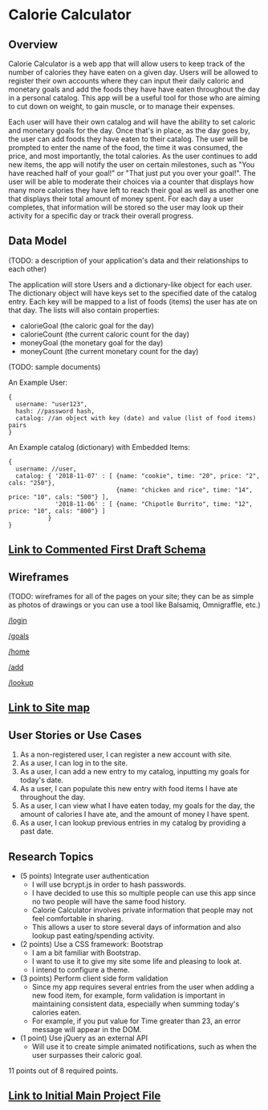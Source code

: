 # Calorie Calculator

## Overview

Calorie Calculator is a web app that will allow users to keep track of the number of calories they have eaten on a given day. 
Users will be allowed to register their own accounts where they can input their daily caloric and 
monetary goals and add the foods they have have eaten throughout the day in a personal catalog. 
This app will be a useful tool for those who are aiming to cut down on weight, to gain muscle, or to manage their expenses.

Each user will have their own catalog and will have the ability to set caloric and monetary goals for the day. 
Once that's in place, 
as the day goes by, the user can add foods they have eaten to their catalog. The user will be prompted to enter the name
of the food, the time it was consumed, the price, and most importantly, the total calories. As the user continues 
to add new items, the app will notify the user on certain milestones, such as "You have reached half of your goal!" or 
"That just put you over your goal!". The user will be able to moderate their choices via a counter that displays how many 
more calories they have left to reach their goal as well as another one that displays their total amount of money spent.
For each day a user completes, that information will be stored so the user may
look up their activity for a specific day or track their overall progress.

## Data Model

(TODO: a description of your application's data and their relationships to each other)

The application will store Users and a dictionary-like object for each user.
The dictionary object will have keys set to the specified date of the catalog entry.
Each key will be mapped to a list of foods (items) the user has ate on that day.
The lists will also contain properties:
- calorieGoal (the caloric goal for the day)
- calorieCount (the current caloric count for the day)
- moneyGoal (the monetary goal for the day)
- moneyCount (the current monetary count for the day)

(TODO: sample documents)

An Example User:

```
{
  username: "user123",
  hash: //password hash,
  catalog: //an object with key (date) and value (list of food items) pairs
}
```

An Example catalog (dictionary) with Embedded Items:

```
{
  username: //user,
  catalog: { '2018-11-07' : [ {name: "cookie", time: "20", price: "2", cals: "250"},
                              {name: "chicken and rice", time: "14", price: "10", cals: "500"} ],
             '2018-11-06' : [ {name: "Chipotle Burrito", time: "12", price: "10", cals: "800"} ]
           }
}
```

## [Link to Commented First Draft Schema](src/db.js)

## Wireframes

(TODO: wireframes for all of the pages on your site; they can be as simple as photos of drawings or you can use a tool like Balsamiq, Omnigraffle, etc.)

[/login](documentation/login.pdf)

[/goals](documentation/goals.pdf)

[/home](documentation/home.pdf)

[/add](documentation/add.pdf)

[/lookup](documentation/lookup.pdf)

## [Link to Site map](documentation/sitemap.pdf)

## User Stories or Use Cases

1. As a non-registered user, I can register a new account with site.
2. As a user, I can log in to the site.
3. As a user, I can add a new entry to my catalog, inputting my goals for today's date.
4. As a user, I can populate this new entry with food items I have ate throughout the day.
5. As a user, I can view what I have eaten today, my goals for the day, the amount of calories I
have ate, and the amount of money I have spent.
6. As a user, I can lookup previous entries in my catalog by providing a past date.

## Research Topics

- (5 points) Integrate user authentication 
  - I will use bcrypt.js in order to hash passwords. 
  - I have decided to use this so multiple people can use this app since no two people will
  have the same food history. 
  - Calorie Calculator involves private information that people may
  not feel comfortable in sharing. 
  - This allows a user to store several days of information and also lookup past eating/spending activity.
- (2 points) Use a CSS framework: Bootstrap
  - I am a bit familiar with Bootstrap.
  - I want to use it to give my site some life and pleasing to look at.
  - I intend to configure a theme. 
- (3 points) Perform client side form validation 
  - Since my app requires several entries from the user when adding a new food item, for example,
  form validation is important in maintaining consistent data, especially when summing today's calories eaten.
  - For example, if you put value for Time greater than 23, an error message will appear in the DOM.
- (1 point) Use jQuery as an external API
  - Will use it to create simple animated notifications, such as when the user surpasses their caloric goal.
 
 11 points out of 8 required points.
 
 ## [Link to Initial Main Project File](src/app.js)

